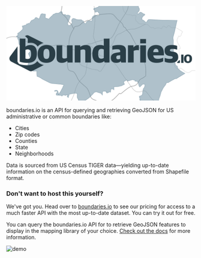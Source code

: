 <p align="center">
  <a href="https://boundaries.io?utm_source=gh&utm_content=readme" title="boundaries.io" /><img alt="Boundaries.io Social Logo" width="650" src="img/social.jpg"></a>
</p>

boundaries.io is an API for querying and retrieving GeoJSON for US administrative or common boundaries like:

* Cities
* Zip codes
* Counties
* State
* Neighborhoods

Data is sourced from US Census TIGER data—yielding up-to-date information on the census-defined geographies converted from Shapefile format.

### Don't want to host this yourself?

We've got you. Head over to [boundaries.io](https://boundaries.io/?utm_source=gh&utm_content=readme#pricing) to see our pricing for access to a much faster API with the most up-to-date dataset. You can try it out for free.

You can query the boundaries.io API for to retrieve GeoJSON features to display in the mapping library of your choice. [Check out the docs](https://boundaries.io/docs?utm_source=gh&utm_content=readme) for more information.

![demo](http://i.imgur.com/zNSWIag.gif)
